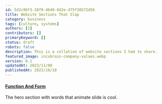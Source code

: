 ```yaml
---
id: 5d2c96f3-38f9-4649-842e-d75f38572d56
title: Website Sections That Slap
category: business
tags: [culture, systems]
authors: [1]
contributors: []
primaryKeyword: []
status: draft
robots: false
description: This is a collation of website sections I had to share.
featured_image: incubrain-company-values.webp
version: 0.1
updatedAt: 2023/11/08
publishedAt: 2023/10/18
---
```


#### [Function And Form](https://www.functionandform.co.uk/)

The hero section with words that animate slide is cool.
